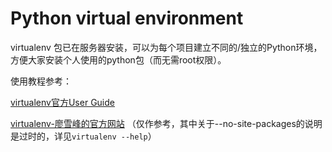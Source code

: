 # Python virtual environment

virtualenv 包已在服务器安装，可以为每个项目建立不同的/独立的Python环境，方便大家安装个人使用的python包（而无需root权限）。

使用教程参考：

[virtualenv官方User Guide](https://virtualenv.pypa.io/en/stable/userguide/#usage)

[virtualenv-廖雪峰的官方网站](http://www.liaoxuefeng.com/wiki/0014316089557264a6b348958f449949df42a6d3a2e542c000/001432712108300322c61f256c74803b43bfd65c6f8d0d0000)
（仅作参考，其中关于--no-site-packages的说明是过时的，详见`virtualenv --help`）
